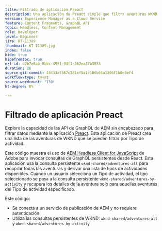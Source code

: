 ```yaml
---
title: Filtrado de aplicación Preact
description: Una aplicación de Preact simple que filtra aventuras WKND modeladas con fragmentos de contenido.
version: Experience Manager as a Cloud Service
feature: Content Fragments, GraphQL API
topic: Headless, Content Management
role: Developer
level: Beginner
jira: KT-11389
thumbnail: KT-11389.jpg
index: false
hide: true
hidefromtoc: true
exl-id: d2b7e8ab-8bbc-495f-94f1-362ea47b3853
duration: 26
source-git-commit: 48433a5367c281cf5a1c106b08a1306f1b0e8ef4
workflow-type: tm+mt
source-wordcount: '130'
ht-degree: 0%

---
```


# Filtrado de aplicación Preact

Explore la capacidad de las API de GraphQL de AEM sin encabezado para filtrar datos mediante la aplicación [Preact](https://preactjs.com/). Esta aplicación de Preact crea una lista de las aventuras de WKND que se pueden filtrar por Tipo de actividad.

Este código muestra el uso de [AEM Headless Client for JavaScript](https://github.com/adobe/aem-headless-client-js/blob/main/api-reference.md) de Adobe para invocar consultas de GraphQL persistentes desde React. Esta aplicación usa la consulta persistente `wknd-shared/adventures-all` para recopilar todas las aventuras y derivar una lista de tipos de actividades disponibles. Cuando un usuario selecciona un Tipo de actividad, el tipo seleccionado se pasa a la consulta persistente `wknd-shared/adventures-by-activity` y recupera los detalles de la aventura solo para aquellas aventuras del Tipo de actividad especificado.

Este código:

+ Se conecta a un servicio de publicación de AEM y no requiere autenticación
+ Utiliza las consultas persistentes de WKND: `wknd-shared/adventures-all` y `wknd-shared/adventures-by-activity`
